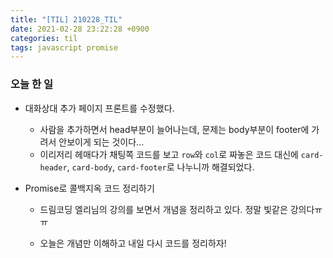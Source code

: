 ```yaml
---
title: "[TIL] 210228_TIL"
date: 2021-02-28 23:22:28 +0900
categories: til
tags: javascript promise
---
```


### 오늘 한 일

- 대화상대 추가 페이지 프론트를 수정했다.
  - 사람을 추가하면서 head부분이 늘어나는데, 문제는 body부분이 footer에 가려서 안보이게 되는 것이다...
  - 이리저리 헤매다가 채팅쪽 코드를 보고 `row`와 `col`로 짜놓은 코드 대신에 `card-header`, `card-body`, `card-footer`로 나누니까 해결되었다.

- Promise로 콜백지옥 코드 정리하기

  - 드림코딩 엘리님의 강의를 보면서 개념을 정리하고 있다. 정말 빛같은 강의다ㅠㅠ

  - 오늘은 개념만 이해하고 내일 다시 코드를 정리하자!

